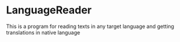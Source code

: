 # LanguageReader
This is a program for reading texts in any target language and getting translations in native language
